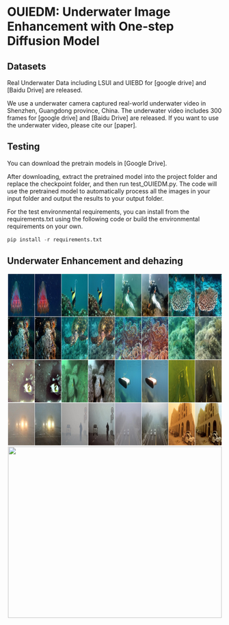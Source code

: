 
<div align=left><div>

# OUIEDM: Underwater Image Enhancement with One-step Diffusion Model

<div align=left><div>

## Datasets
Real Underwater Data including LSUI and UIEBD for [google drive] and [Baidu Drive] are released.

We use a underwater camera captured real-world underwater video in Shenzhen, Guangdong province, China. The underwater video includes 300 frames for [google drive] and [Baidu Drive] are released. If you want to use the  underwater video, please cite our [paper].
<div align=left><div>

## Testing
You can download the pretrain models in [Google Drive].

After downloading, extract the pretrained model into the project folder and replace the checkpoint folder, and then run test_OUIEDM.py. 
The code will use the pretrained model to automatically process all the images in your input folder and output the results to your output folder. 

For the test environmental requirements, you can install from the requirements.txt using the following code or build the environmental requirements on your own.
```python
pip install -r requirements.txt
```
## Underwater Enhancement and dehazing

<div align=center><img src="images_effect\effect.jpg" width="500" height="400" > <img src="images_effect\effect.gif" width="500" height="400" >

<div align=left><div>

